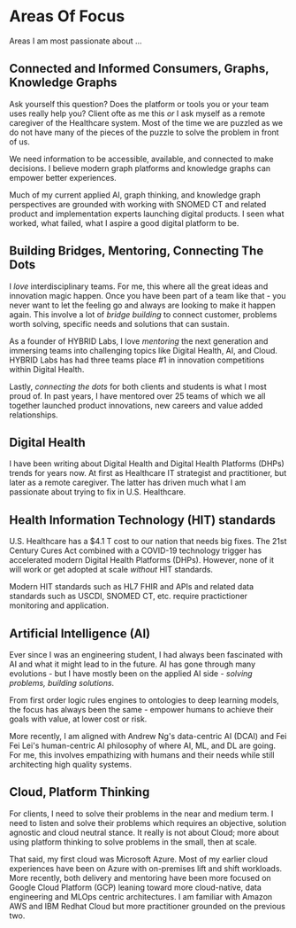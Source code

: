 # Areas Of Focus

Areas I am most passionate about ...

## Connected and Informed Consumers, Graphs, Knowledge Graphs
Ask yourself this question?  Does the platform or tools you or your team uses really help you?  Client ofte as me this *or* I ask myself as a remote caregiver of the Healthcare system.  Most of the time we are puzzled as we do not have many of the pieces of the puzzle to solve the problem in front of us.

We need information to be accessible, available, and connected to make decisions.  I believe modern graph platforms and knowledge graphs can empower better experiences.

Much of my current applied AI, graph thinking, and knowledge graph perspectives are grounded with working with SNOMED CT  and related product and implementation experts launching digital products.  I seen what worked, what failed, what I aspire a good digital platform to be.

## Building Bridges, Mentoring, Connecting The Dots 
I *love* interdisciplinary teams.  For me, this where all the great ideas and innovation magic happen.  Once you have been part of a team like that - you never want to let the feeling go and always are looking to make it happen again.  This involve a lot of *bridge building* to connect customer, problems worth solving, specific needs and solutions that can sustain.

As a founder of HYBRID Labs, I love *mentoring* the next generation and immersing teams into challenging topics like Digital Health, AI, and Cloud.  HYBRID Labs has had three teams place #1 in innovation competitions within Digital Health.

Lastly, *connecting the dots* for both clients and students is what I most proud of.  In past years, I have mentored over 25 teams of which we all together launched product innovations, new careers and value added relationships.

## Digital Health
I have been writing about Digital Health and Digital Health Platforms (DHPs) trends for years now.  At first as Healthcare IT strategist and practitioner, but later as a remote caregiver.  The latter has driven much what I am passionate about trying to fix in U.S. Healthcare.

## Health Information Technology (HIT) standards
U.S. Healthcare has a $4.1 T cost to our nation that needs big fixes.  The 21st Century Cures Act combined with a COVID-19 technology trigger has accelerated modern Digital Health Platforms (DHPs).  However, none of it will work or get adopted at scale *without* HIT standards.

Modern HIT standards such as HL7 FHIR and APIs and related data standards such as USCDI, SNOMED CT, etc. require practictioner monitoring and application.

## Artificial Intelligence (AI)
Ever since I was an engineering student, I had always been fascinated with AI and what it might lead to in the future.  AI has gone through many evolutions - but I have mostly been on the applied AI side - *solving problems, building solutions*.  

From first order logic rules engines to ontologies to deep learning models, the focus has always been the same - empower humans to achieve their goals with value, at lower cost or risk.

More recently, I am aligned with Andrew Ng's data-centric AI (DCAI) and Fei Fei Lei's human-centric AI philosophy of where AI, ML, and DL are going.  For me, this involves empathizing with humans and their needs while still architecting high quality systems.  

## Cloud, Platform Thinking
For clients, I need to solve their problems in the near and medium term.  I need to listen and solve their problems which requires an objective, solution agnostic and cloud neutral stance.  It really is not about Cloud; more about using platform thinking to solve problems in the small, then at scale.

That said, my first cloud was Microsoft Azure.  Most of my earlier cloud experiences have been on Azure with on-premises lift and shift workloads.  More recently, both delivery and mentoring have been more focused on Google Cloud Platform (GCP) leaning toward more cloud-native, data engineering and MLOps centric architectures.  I am familiar with Amazon AWS and IBM Redhat Cloud but more practitioner grounded on the previous two.
